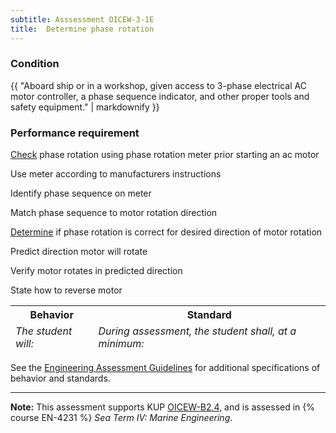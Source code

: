 ```yaml
---
subtitle: Asssessment OICEW-3-1E
title:  Determine phase rotation	
---
```




### Condition

{{ "Aboard ship or in a workshop, given access to 3-phase electrical AC motor controller, a phase sequence indicator, and other proper tools and safety equipment." | markdownify }}

### Performance requirement 

<table width='100%' class='Guidelines'>
 <thead>
 <tr>
     <th class='thirty'>Behavior</th>
     <th class='seventy'>Standard</th>
 </tr>
 <tr>
     <td><em>The student will:</em></td>
     <td><em>During assessment, the student shall, at a minimum:</em></td>
 </tr>
 </thead>
 <tbody>


<!--rowstart-->

[Check](guidelines#check) phase rotation using phase rotation meter prior starting an ac motor

<!--cellbreak-->

Use meter according to manufacturers instructions

Identify phase sequence on meter

Match phase sequence to motor rotation direction

<!--rowend-->


<!--rowstart-->

[Determine](guidelines#evaluateinspecttest) if phase rotation is correct for desired direction of motor rotation

<!--cellbreak-->

Predict direction motor will rotate

Verify motor rotates in predicted direction

State how to reverse motor

<!--rowend-->


 </tbody>
 </table>



See the [Engineering Assessment Guidelines](guidelines) for additional specifications of behavior and standards.


*****

**Note:** This assessment supports KUP [OICEW-B2.4]({{site.baseurl}}/tables/31.html#OICEW-B2.4), and is assessed in  {% course  EN-4231 %}  *Sea Term IV: Marine Engineering*. 

